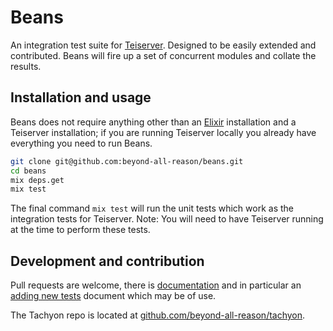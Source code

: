 # Beans
An integration test suite for [Teiserver](https://github.com/beyond-all-reason/teiserver). Designed to be easily extended and contributed. Beans will fire up a set of concurrent modules and collate the results.

## Installation and usage
Beans does not require anything other than an [Elixir](https://elixir-lang.org/) installation and a Teiserver installation; if you are running Teiserver locally you already have everything you need to run Beans.

```sh
git clone git@github.com:beyond-all-reason/beans.git
cd beans
mix deps.get
mix test
```

The final command `mix test` will run the unit tests which work as the integration tests for Teiserver. Note: You will need to have Teiserver running at the time to perform these tests.

## Development and contribution
Pull requests are welcome, there is [documentation](docs) and in particular an [adding new tests](docs/adding_new_tests.md) document which may be of use.

The Tachyon repo is located at [github.com/beyond-all-reason/tachyon](https://github.com/beyond-all-reason/tachyon).
